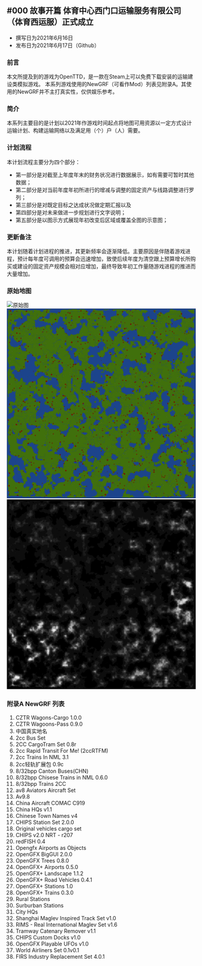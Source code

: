 ## #000 故事开篇 体育中心西门口运输服务有限公司（体育西运服）正式成立
- 撰写日为2021年6月16日
- 发布日为2021年6月17日（Github）
### 前言    
本文所提及到的游戏为OpenTTD，是一款在Steam上可以免费下载安装的运输建设类模拟游戏。
本系列游戏使用的NewGRF（可看作Mod）列表见附录A。其使用的NewGRF并不主打真实性，仅供娱乐参考。
### 简介
本系列主要目的是计划以2021年作游戏时间起点将地图可用资源以一定方式设计运输计划、构建运输网络以及满足用（个）户（人）需要。
### 计划流程
本计划流程主要分为四个部分：
- 第一部分是对截至上年度年末的财务状况进行数据展示，如有需要可暂时其他数据；
- 第二部分是对当前年度年初所进行的增减与调整的固定资产与线路调整进行罗列；
- 第三部分是对既定目标之达成状况做定期汇报以及
- 第四部分是对未来做进一步规划进行文字说明；
- 第五部分是以图示方式展现年初改变后区域或覆盖全图的示意图；
### 更新备注
本计划随着计划进程的推进，其更新频率会逐渐降低。主要原因是伴随着游戏进程，预计每年度可调用的预算会迅速增加，致使后续年度为清空跟上预算增长所购买或建设的固定资产规模会相对应增加，最终导致年初工作量随游戏进程的推进而大量增加。
### 原始地图
![原始图](https://raw.githubusercontent.com/EmoBSAMA/OpenTTD_Record_by_Sports_Center/main/Picture/Map_2021_01_01.png)
![平面图](https://raw.githubusercontent.com/EmoBSAMA/OpenTTD_Record_by_Sports_Center/main/Picture/Initial_Topographic_Map.png)
![高度图](https://raw.githubusercontent.com/EmoBSAMA/OpenTTD_Record_by_Sports_Center/main/Picture/Initial_Height_Map.png)
### 附录A NewGRF 列表
1. CZTR Wagons-Cargo 1.0.0
2. CZTR Wagoons-Pass 0.9.0
3. 中国真实地名
4. 2cc Bus Set
5. 2CC CargoTram Set 0.8r
6. 2cc Rapid Transit For Me! (2ccRTFM)
7. 2cc Trains In NML 3.1
8. 2cc轻轨扩展包 0.9c
9. 8/32bpp Canton Buses(CHN)
10. 8/32bpp Chisese Trains in NML 0.6.0
11. 8/32bpp Trains 2CC
12. av8 Aviators Aircraft Set
13. Av9.8
14. China Aircraft COMAC C919
15. China HQs v1.1
16. Chinese Town Names v4
17. CHIPS Station Set 2.0.0
18. Original vehicles cargo set
19. CHIPS v2.0 NRT - r207
20. redFISH 0.4
21. Opengfx Airports as Objects
22. OpenGFX BigGUI 2.0.0
23. OpenGFX Trees 0.8.0
24. OpenGFX+ Airports 0.5.0
25. OpenGFX+ Landscape 1.1.2
26. OpenGFX+ Road Vehicles 0.4.1
27. OpenGFX+ Stations 1.0
28. OpenGFX+ Trains 0.3.0
29. Rural Stations
30. Surburban Stations
31. City HQs
32. Shanghai Maglev Inspired Track Set v1.0
33. RIMS - Real International Maglev Set v1.6
34. Tramway Catenary Remover v1.1
35. CHIPS Custom Docks v1.0
36. OpenGFX Playable UFOs v1.0
37. World Airliners Set 0.1v0.1
38. FIRS Industry Replacement Set 4.0.1